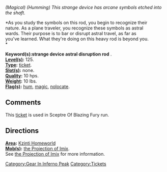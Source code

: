 *(Magical) (Humming) This strange device has arcane symbols etched into
the shaft.*

*As you study the symbols on this rod, you begin to recognize their  
nature. As a plane traveler, you recognize these symbols as astral  
wards. Their purpose is to bar or disrupt astral travel, as far as  
you've learned. What they're doing on this heavy rod is beyond you.  
*

**Keyword(s):strange device astral disruption rod** .  
**[Level(s)](Object_Level "wikilink"):** 125.  
**[Type](:Category:_Object_Types "wikilink"):**
[ticket](:Category:_Tickets "wikilink").  
**[Slot(s)](Object_Slots "wikilink"):** none.  
**[Quality](Object_Quality "wikilink"):** 10 hps.  
**[Weight](Object_Weight "wikilink"):** 10 lbs.  
**[Flag(s)](:Category:_Object_Flags "wikilink"):**
[hum](Hum_Flag "wikilink"), [magic](Magic_Flag "wikilink"),
[nolocate](NoLocate_Flag "wikilink").  

## Comments

This [ticket](:Category:Tickets "wikilink") is used in Sceptre Of
Blazing Fury run.  

## Directions

**[Area](:Category:_Areas "wikilink"):** [Kzinti
Homeworld](:Category:_Kzinti_Homeworld "wikilink")  
**[Mob(s)](:Category:_Mobs "wikilink"):** [the Projection of
Imix](Projection_of_Imix "wikilink").  
See [the Projection of Imix](Projection_of_Imix "wikilink") for more
information.

[Category:Gear In Inferno
Peak](Category:Gear_In_Inferno_Peak "wikilink")
[Category:Tickets](Category:Tickets "wikilink")
